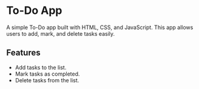 # To-Do App

A simple To-Do app built with HTML, CSS, and JavaScript. This app allows users to add, mark, and delete tasks easily.

## Features

- Add tasks to the list.
- Mark tasks as completed.
- Delete tasks from the list.
